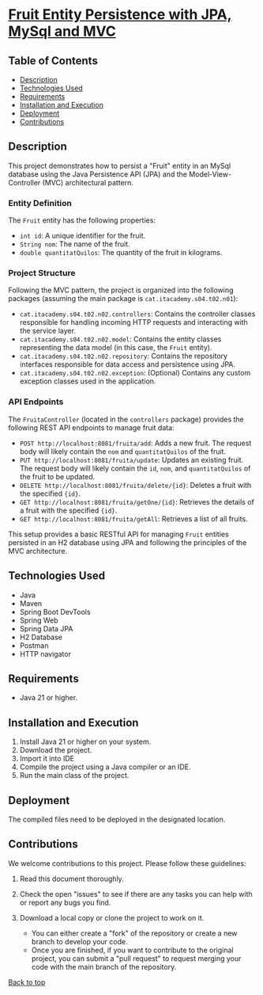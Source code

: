 <div id="top"></div>

# <u>Fruit Entity Persistence with JPA, MySql and MVC</u>

## Table of Contents
- [Description](#Description)
- [Technologies Used](#Technologies-Used)
- [Requirements](#Requirements)
- [Installation and Execution](#installation-and-execution)
- [Deployment](#Deployment)
- [Contributions](#Contributions)


## Description

This project demonstrates how to persist a "Fruit" entity in an MySql database using the Java Persistence API (JPA) and the Model-View-Controller (MVC) architectural pattern.

### Entity Definition

The `Fruit` entity has the following properties:

* `int id`: A unique identifier for the fruit.
* `String nom`: The name of the fruit.
* `double quantitatQuilos`: The quantity of the fruit in kilograms.

### Project Structure

Following the MVC pattern, the project is organized into the following packages (assuming the main package is `cat.itacademy.s04.t02.n01`):

* `cat.itacademy.s04.t02.n02.controllers`: Contains the controller classes responsible for handling incoming HTTP requests and interacting with the service layer.
* `cat.itacademy.s04.t02.n02.model`: Contains the entity classes representing the data model (in this case, the `Fruit` entity).
* `cat.itacademy.s04.t02.n02.repository`: Contains the repository interfaces responsible for data access and persistence using JPA.
* `cat.itacademy.s04.t02.n02.exception`: (Optional) Contains any custom exception classes used in the application.

### API Endpoints

The `FruitaController` (located in the `controllers` package) provides the following REST API endpoints to manage fruit data:

* `POST http://localhost:8081/fruita/add`: Adds a new fruit. The request body will likely contain the `nom` and `quantitatQuilos` of the fruit.
* `PUT http://localhost:8081/fruita/update`: Updates an existing fruit. The request body will likely contain the `id`, `nom`, and `quantitatQuilos` of the fruit to be updated.
* `DELETE http://localhost:8081/fruita/delete/{id}`: Deletes a fruit with the specified `{id}`.
* `GET http://localhost:8081/fruita/getOne/{id}`: Retrieves the details of a fruit with the specified `{id}`.
* `GET http://localhost:8081/fruita/getAll`: Retrieves a list of all fruits.

This setup provides a basic RESTful API for managing `Fruit` entities persisted in an H2 database using JPA and following the principles of the MVC architecture.

## Technologies Used

* Java
* Maven
* Spring Boot DevTools
* Spring Web
* Spring Data JPA
* H2 Database
* Postman
* HTTP navigator

## Requirements

* Java 21 or higher.

## Installation and Execution

1. 	Install Java 21 or higher on your system.
2.  Download the project.
3.  Import it into IDE
4.  Compile the project using a Java compiler or an IDE.
5.  Run the main class of the project.

## Deployment

The compiled files need to be deployed in the designated location.

## Contributions

We welcome contributions to this project. Please follow these guidelines:

1.  Read this document thoroughly.
2.  Check the open "issues" to see if there are any tasks you can help with or report any bugs you find.
3.  Download a local copy or clone the project to work on it.

	* You can either create a "fork" of the repository or create a new branch to develop your code.
	* Once you are finished, if you want to contribute to the original project, you can submit a "pull request" to request merging your code with the main branch of the repository.

[Back to top](#top)